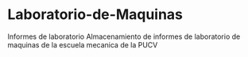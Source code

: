 # Laboratorio-de-Maquinas
Informes de laboratorio
Almacenamiento de informes de laboratorio de maquinas de la escuela mecanica de la PUCV
